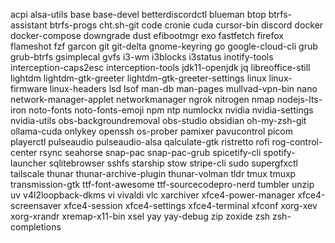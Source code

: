 acpi
alsa-utils
base
base-devel
betterdiscordctl
blueman
btop
btrfs-assistant
btrfs-progs
cht.sh-git
code
cronie
cuda
cursor-bin
discord
docker
docker-compose
downgrade
dust
efibootmgr
exo
fastfetch
firefox
flameshot
fzf
garcon
git
git-delta
gnome-keyring
go
google-cloud-cli
grub
grub-btrfs
gsimplecal
gvfs
i3-wm
i3blocks
i3status
inotify-tools
interception-caps2esc
interception-tools
jdk11-openjdk
jq
libreoffice-still
lightdm
lightdm-gtk-greeter
lightdm-gtk-greeter-settings
linux
linux-firmware
linux-headers
lsd
lsof
man-db
man-pages
mullvad-vpn-bin
nano
network-manager-applet
networkmanager
ngrok
nitrogen
nmap
nodejs-lts-iron
noto-fonts
noto-fonts-emoji
npm
ntp
numlockx
nvidia
nvidia-settings
nvidia-utils
obs-backgroundremoval
obs-studio
obsidian
oh-my-zsh-git
ollama-cuda
onlykey
openssh
os-prober
pamixer
pavucontrol
picom
playerctl
pulseaudio
pulseaudio-alsa
qalculate-gtk
ristretto
rofi
rog-control-center
rsync
seahorse
snap-pac
snap-pac-grub
spicetify-cli
spotify-launcher
sqlitebrowser
sshfs
starship
stow
stripe-cli
sudo
supergfxctl
tailscale
thunar
thunar-archive-plugin
thunar-volman
tldr
tmux
tmuxp
transmission-gtk
ttf-font-awesome
ttf-sourcecodepro-nerd
tumbler
unzip
uv
v4l2loopback-dkms
vi
vivaldi
vlc
xarchiver
xfce4-power-manager
xfce4-screensaver
xfce4-session
xfce4-settings
xfce4-terminal
xfconf
xorg-xev
xorg-xrandr
xremap-x11-bin
xsel
yay
yay-debug
zip
zoxide
zsh
zsh-completions
